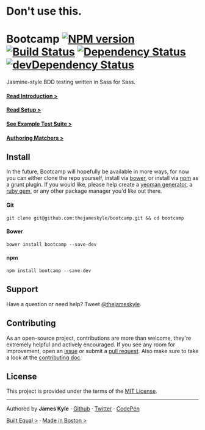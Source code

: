 # Don't use this.

Bootcamp [![NPM version](https://badge.fury.io/js/bootcamp.png)](http://badge.fury.io/js/bootcamp) [![Build Status](https://travis-ci.org/thejameskyle/bootcamp.png?branch=master)](https://travis-ci.org/thejameskyle/bootcamp) [![Dependency Status](https://david-dm.org/thejameskyle/bootcamp.png)](https://david-dm.org/thejameskyle/bootcamp) [![devDependency Status](https://david-dm.org/thejameskyle/bootcamp/dev-status.png)](https://david-dm.org/thejameskyle/bootcamp#info=devDependencies)
========

Jasmine-style BDD testing written in Sass for Sass.

#### [Read Introduction >](https://github.com/thejameskyle/bootcamp/wiki/Introduction)

#### [Read Setup >](https://github.com/thejameskyle/bootcamp/wiki/Setup)

#### [See Example Test Suite >](https://github.com/thejameskyle/bootcamp/wiki/Example-Test-Suite)

#### [Authoring Matchers >](https://github.com/thejameskyle/bootcamp/wiki/Authoring-Matchers)

## Install

In the future, Bootcamp will hopefully be available in more ways, for now you can either clone the repo yourself, install via [bower](http://bower.io/), or install via [npm](https://npmjs.org/) as a grunt plugin. If you would like, please help create a [yeoman generator](http://yeoman.io/), a [ruby gem](http://rubygems.org/), or any other package manager you'd like out there.

#### Git

```
git clone git@github.com:thejameskyle/bootcamp.git && cd bootcamp
```

#### Bower

```
bower install bootcamp --save-dev
```

#### npm

```
npm install bootcamp --save-dev
```

## Support

Have a question or need help? Tweet [@thejameskyle](https://twitter.com/thejameskyle).

## Contributing

As an open-source project, contributions are more than welcome, they're extremely helpful and actively encouraged. If you see any room for improvement, open an [issue](https://github.com/thejameskyle/bootcamp/issues) or submit a [pull request](https://github.com/thejameskyle/bootcamp/pulls). Also make sure to take a look at the [contributing doc](CONTRIBUTING.md).

## License

This project is provided under the terms of the [MIT License](LICENSE.md).

---

Authored by **James Kyle** · [Github](https://github.com/thejameskyle) · [Twitter](https://twitter.com/thejameskyle) · [CodePen](https://codepen.com/thejameskyle)

[Built Equal >](http://www.hrc.org/donate) · [Made in Boston >](http://bostonbuilt.org/)
